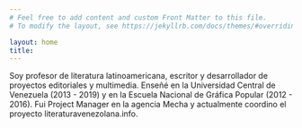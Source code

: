 ```yaml
---
# Feel free to add content and custom Front Matter to this file.
# To modify the layout, see https://jekyllrb.com/docs/themes/#overriding-theme-defaults

layout: home
title:
---
```

Soy profesor de literatura latinoamericana, escritor y desarrollador de proyectos editoriales y multimedia. Enseñé en la Universidad Central de Venezuela (2013 - 2019) y en la Escuela Nacional de Gráfica Popular (2012 - 2016). Fui Project Manager en la agencia Mecha y actualmente coordino el proyecto literaturavenezolana.info.